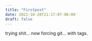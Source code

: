 ```yaml
---
title: "Firstpost"
date: 2021-10-28T21:17:07-06:00
draft: false
---
```

trying shit...
now forcing git...
with tags.
